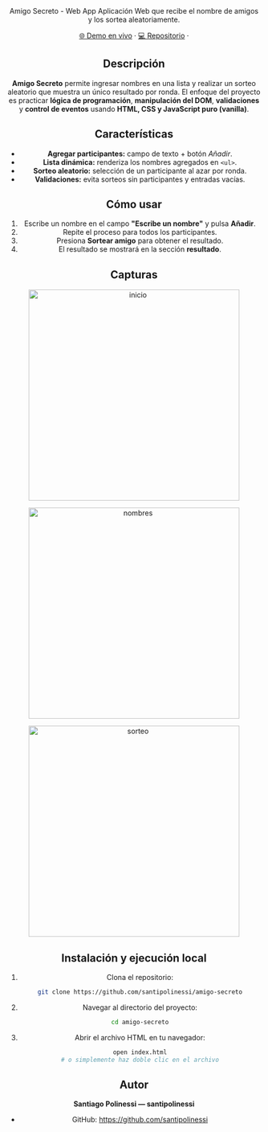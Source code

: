 <div align='center'>
Amigo Secreto - Web App
Aplicación Web que recibe el nombre de amigos y los sortea aleatoriamente.

[🌐 Demo en vivo]() ·
[💻 Repositorio](https://github.com/santipolinessi/amigo-secreto) ·

##  Descripción

**Amigo Secreto** permite ingresar nombres en una lista y realizar un sorteo aleatorio que muestra un único resultado por ronda. El enfoque del proyecto es practicar **lógica de programación**, **manipulación del DOM**, **validaciones** y **control de eventos** usando **HTML, CSS y JavaScript puro (vanilla)**.

##  Características

- **Agregar participantes:** campo de texto + botón _Añadir_.
- **Lista dinámica:** renderiza los nombres agregados en `<ul>`.
- **Sorteo aleatorio:** selección de un participante al azar por ronda.
- **Validaciones:** evita sorteos sin participantes y entradas vacías.

## Cómo usar

1. Escribe un nombre en el campo **"Escribe un nombre"** y pulsa **Añadir**.
2. Repite el proceso para todos los participantes.
3. Presiona **Sortear amigo** para obtener el resultado.
4. El resultado se mostrará en la sección **resultado**.

## Capturas

<p align="center">
  <img width="420" alt="inicio" src="https://github.com/user-attachments/assets/9ac7205c-c944-46a8-abb8-f2c0512bc7cb" />
</p>
<p align="center">
  <img width="420" alt="nombres" src="https://github.com/user-attachments/assets/978314e1-c638-4b0b-81c8-bfa8f4bd6274" />
</p>
<p align="center">
 <img width="420" alt="sorteo" src="https://github.com/user-attachments/assets/72fe10f4-966d-4bc1-b8ae-631564037e80" />
</p>

## Instalación y ejecución local

1. Clona el repositorio:

   ```bash
   git clone https://github.com/santipolinessi/amigo-secreto
   ```

2. Navegar al directorio del proyecto:

   ```bash
   cd amigo-secreto
   ```

3. Abrir el archivo HTML en tu navegador:
   ```bash
   open index.html
   # o simplemente haz doble clic en el archivo
   ```
   
##  Autor

**Santiago Polinessi — santipolinessi**

- GitHub: https://github.com/santipolinessi




